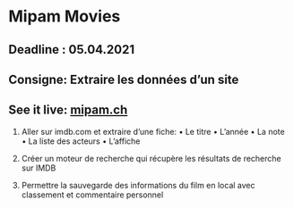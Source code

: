 # Mipam Movies

## Deadline : 05.04.2021

## Consigne: Extraire les données d’un site

## See it live: [mipam.ch](www.mipam.ch)

1. Aller sur imdb.com et extraire d’une fiche:
• Le titre
• L’année
• La note
• La liste des acteurs
• L’affiche

2. Créer un moteur de recherche qui récupère les résultats de
recherche sur IMDB

3. Permettre la sauvegarde des informations du film en local avec
classement et commentaire personnel
